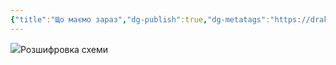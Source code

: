 ```yaml
---
{"title":"Що маємо зараз","dg-publish":true,"dg-metatags":"https://drakon.stopbot.pp.ua/ide/doc/griplywife/2","dg-home":null,"permalink":"/dodatki/shho-mayemo-zaraz/","metatags":"https://drakon.stopbot.pp.ua/ide/doc/griplywife/2","dgPassFrontmatter":true,"noteIcon":""}
---
```


![](https://do.stopbot.pp.ua/griplywife/svg/%D1%89%D0%BE%20%D0%BC%D0%B0%D1%94%D0%BC%D0%BE%20%D0%B7%D0%B0%D1%80%D0%B0%D0%B7.png)Розшифровка схеми